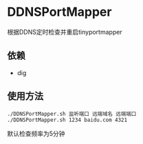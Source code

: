 # DDNSPortMapper

根据DDNS定时检查并重启tinyportmapper

## 依赖

- dig

## 使用方法

```shell
./DDNSPortMapper.sh 监听端口 远端域名 远端端口
./DDNSPortMapper.sh 1234 baidu.com 4321
```

默认检查频率为5分钟